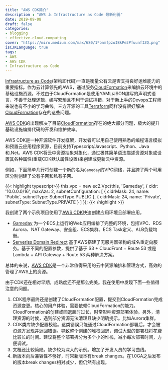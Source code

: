 ```yaml
---
title: "AWS CDK简介"
description : "AWS 上 Infrastructure as Code 最新利器"
date: 2019-09-08
draft: false
categories:
- blogging
- effective-cloud-computing
cover: "https://miro.medium.com/max/680/1*bnmfpzoIBkPe3PfuunfIZQ.png"
isCJKLanguage: true
tags:
- AWS
- AWS CDK
- Infrastructure as Code
---
```


[Infrastructure as Code][infra-as-cdoe](架构即代码)一直是衡量公有云是否支持良好运维能力的重要指标。作为云计算领先的AWS，通过服务[CloudFormation][aws-cloudformation]来编排云环境中的基础设施资源。不过由于CloudFormation是使用YAML/JSON编写的声明式语言，不善于处理逻辑，编写繁琐且不利于调试排错，对于新上手的Devops工程师来说也有不小的学习曲线。三方开源的工具[Terraform][terraform]同样没有很好解决[CloudFormation][aws-cloudformation]存在的这些问题。

<!--more-->

[AWS CDK][aws-cdk]的出现解决了目前[CloudFormation][aws-cloudformation]存在的绝大部分问题，极大的提升基础设施编排代码的开发和维护效率。

AWS CDK是一种开源软件开发框架，开发者可以用自己使用熟悉的编程语言模拟和预置云应用程序资源，目前支持Typescript/Javascript、Python、Java和.Net。AWS CDK将云中资源抽象对象化，通过极其简单语法描述资源对象或设置其各种属性(重载CDK默认属性设置)来创建或更新云中资源。

例如，下面简单几行将创建一个新的名为`Gameday`的VPC网络，并且跨了两个可用区分别创建了公有子网和私有子网。

{{< highlight typescript>}}
    this.vpc = new ec2.Vpc(this, 'Gameday', {
      cidr: '10.0.0.0/16',
      maxAzs: 2,
      subnetConfiguration: [ 
        { 
          cidrMask: 24, 
          name: 'Public', 
          subnetType: SubnetType.PUBLIC
        }, 
        { 
          cidrMask: 24, 
          name: 'Private', 
          subnetType: SubnetType.PRIVATE
        }
      ]
    });
{{< /highlight >}}

我创建了两个示例项目使用了[AWS CDK][aws-cdk]快速创建应用环境且部署应用，

- [Gameday][gameday-cdk] 为一个ECS上运行的Web应用编排了完整的环境，包括VPC、RDS Aurora、NAT Gateway、安全组、ECS集群、ECS Task定义、ALB负载均衡。
- [Serverlss Domain Redirect][serverless-domain-redirect] 基于AWS搭建了无服务器架构的域名重定向服务。基于不同的配置参数，提供了基于 S3 + CloudFront + Route 53 或是 Lambda + API Gateway + Route 53 两种解决方案。

总体的来说，[AWS CDK][aws-cdk]是一个非常值得采用的云中资源编排和管理方式，高效的管理了AWS上的资源。

由于CDK还在相对早期，成熟度还不是那么完美。我在使用中发现下面一些值得注意的问题。

1. CDK程序最终还是创建了CloudFormation配置，提交到CloudFormation完成资源变更。核心的用户体验，需要依赖CloudFormation的能力。CloudFormation的创建或回退超时过长，时常影响资源部署体验。另外，清理资源的时候，遇到部分资源无法清理且缺少明确提示。比如Aurora集群。
2. CDK类库缺少配置校验。这类错误只能通过CloudFormation部署后，才会被资源方发现并返回错误。导致整个创建的堆栈回退，调试大型的部署栈将花费比较长的时间。建议将整个部署拆分为多个小的堆栈，减小每次部署时间，方便调试。
3. 文档还比较简陋。缺少较为深入的示例。增加了开发人员的学习曲线。
4. 新版本向后兼容性不够好，时常新版本有break changes。在1.0GA之后发布的版本break changes相对减少，但仍然有出现。

[infra-as-cdoe]: https://en.wikipedia.org/wiki/Infrastructure_as_code
[aws-cloudformation]: https://aws.amazon.com/cn/cloudformation/
[aws-cdk]: https://aws.amazon.com/cn/cdk/
[terraform]: https://en.wikipedia.org/wiki/Terraform_(software)
[gameday-cdk]: https://github.com/zxkane/gameday-cdk
[serverless-domain-redirect]: https://github.com/zxkane/serverless-domain-redirect